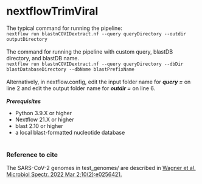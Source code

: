 # nextflowTrimViral
The typical command for running the pipeline:<br>
```nextflow run blastnCOVIDextract.nf --query queryDirectory --outdir outputDirectory```<br><br>
The command for running the pipeline with custom query, blastDB directory, and blastDB name.<br>
```nextflow run blastnCOVIDextract.nf --query queryDirectory --dbDir blastDatabaseDirectory --dbName blastPrefixName```<br><br>
Alternatively, in nextflow.config, edit the input folder name for ***query =*** on line 2 and edit the output folder name for ***outdir =*** on line 6.<br><br>
***Prerequisites***<br>
- Python 3.9.X or higher<br>
- Nextflow 21.X or higher<br>
- blast 2.10 or higher<br>
- a local blast-formatted nucleotide database<br><br>

### Reference to cite ###
The SARS-CoV-2 genomes in test_genomes/ are described in [Wagner et al. Microbiol Spectr. 2022 Mar 2;10(2):e0256421.](https://pubmed.ncbi.nlm.nih.gov/35234489/)

